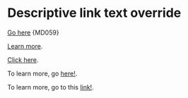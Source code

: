 # Descriptive link text override

[Go here](https://example.com/javascript/about) {MD059}

[Learn more](https://example.com/javascript/about).

[Click here](https://example.com/javascript/about).

To learn more, go [here!](https://example.com/javascript/about).

To learn more, go to this [link!](https://example.com/javascript/about).

<!-- markdownlint-configure-file {
  "descriptive-link-text": {
    "link_texts": ["go here"]
  }
} -->
